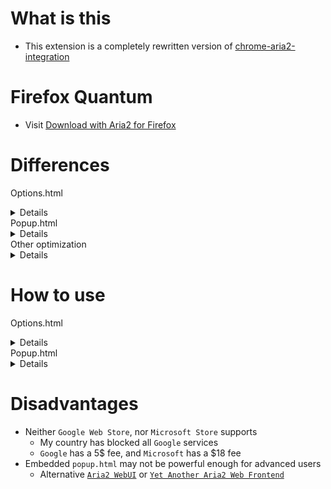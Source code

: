# What is this

- This extension is a completely rewritten version of [chrome-aria2-integration](https://github.com/robbielj/chrome-aria2-integration)

# Firefox Quantum

- Visit [Download with Aria2 for Firefox](https://github.com/jc3213/download_with_aria2-firefox)

# Differences

Options.html
<details>
  You can check whether <b>JSONRPC URI</b> or <b>Secret Token</b> is correct or not
  <br>You can modify <b>User Agent</b> for download to bypass some restrictions
  <br>You can set <b>all-proxy</b> property for downloads manually or automatically
  <br>Capture filters now have better logic, and better user approach
  <br>Priority of filter <b>Ignored Domains</b> > <b>Monitored Domains</b> > <b>File Extensions</b> > <b>File Sizes</b>
  <br>Filter performance <b>File Size</b> > <b>Ignored Domains</b> = <b>Monitored Domains</b> = <b>File Extensions</b>
</details>
Popup.html
<details>
  Show <b>Active</b>, <b>Waiting</b>, <b>Stopped</b> task counts
  <br>Filter task queues based on their status
  <br>Show global <b>Download</b>, <b>Upload</b> speed
  <br>Advanced <b>Progress</b> bar, click to pause or unpause the task
  <br><b>Options</b> button to open <b>Options.html</b> - instantly
  <br>Show error message on top when an error occurs
  <br>Click <b>📋</b> to copy download url to clipboard
  <br>Click <b>👁️</b> to show the all files of bit-torrent downloads
</details>
Other optimization
<details>
    New library <b>jQuery-3.5.1.js</b>
    <br>New icons
    <br>Native i18n supports
    <br>Removed libraries <b>fancysettings.js</b>, <b>store.js</b>, <b>i18n.js</b>, and <b>popuplib.min.js</b>
    <br>Removed unnecessary <b>*.js</b>, <b>chrome</b> api and <b>manifest</b> key usage
    <br>Better notifications and performance
</details>

# How to use

Options.html
<details>
    <b>Basic</b>
    <details>
        <b>JSONRPC URI</b> - Url of your Aria2 jsonrpc
        <br><b>Secret Token</b> - Secret token of your Aria2 jsonrpc
    </details>
    <b>Advanced</b>
    <details>
        <b>User Agent</b> - You can modified user agent for every download
        <br><b>All Proxy</b> - Url of http or https protocol proxy services
        <br><b>Domains over Proxy</b> - Domains that needs a proxy service to download (auto-proxy profile)
    </details>
    <b>Download</b>
    <details>
        <b>Capture</b> - Ability to capture downloads from browser
        <br><b>File Size</b> - Filter downloads based on file size
        <br><b>File Extensions</b> - Filter downloads based on file extensions
        <br><b>Monitored Domains</b> - Capture downloads from listed domains
        <br><b>Ignored Domains</b> - Ignore downloads from listed domains
    </details>
</details>
Popup.html
<details>
    <b>Top Menu</b>
    <details>
        <b>Tabs with Status</b>
            <details>
            <b>Active</b> - Filter only active downloads on <b>Task Manager</b>
            <br><b>Waiting</b> - Filter downloads those are paused or still in queue
            <br><b>Stopped</b> - Filter downloads stopped or completed
            </details>
        <b>New</b> - Open <b>New Task Window</b>
            <details>
                <b>New Task Window</b>
                <details>
                    <b>Referer</b> - Change the referer of this download session
                    <br><b>Download Url</b> - Input the urls of this download session
                    <br><b>Use Proxy</b>
                    <details>
                        <b>checkbox</b> - Add <b>all-proxy</b> option to this download session (Only this time)
                        <br><b>textarea</b> - Change proxy service of this download session (Only this time)
                    </details>
                </details>
            </details>
        <br><b>Purdge</b> - Purdge all downloads that are completed or stopped
    </details>
    <b>Task Manager</b>
    <details>
        <b>❌</b> - Stop downloading task or remove stopped task from <b>Task Manager</b>
        <br><b>👁️</b> - Show files and trackers for bit-torrent downloads
        <br><b>📋</b> - Copy url of targeted download to clipboard
        <br><b>Progress Bar</b> - Click to pause or unpause targeted download
    </details>
    <b>Bottom Menu</b>
    <details>
        <b>Download Speed</b> - Global download speed
        <br><b>Upload Speed</b> - Global updload speed
        <br><b>Option</b> - Open <b>Options.html</b>
    </details>
</details>

# Disadvantages

- Neither `Google Web Store`, nor `Microsoft Store` supports
  - My country has blocked all `Google` services
  - `Google` has a 5$ fee, and `Microsoft` has a $18 fee
- Embedded `popup.html` may not be powerful enough for advanced users
  - Alternative [`Aria2 WebUI`](https://ziahamza.github.io/webui-aria2/) or [`Yet Another Aria2 Web Frontend`](http://binux.github.io/yaaw/demo/)
